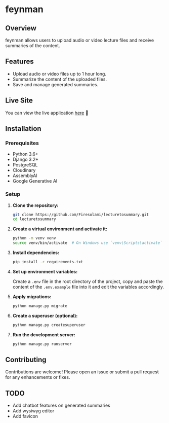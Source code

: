 # feynman

## Overview

feynman allows users to upload audio or video lecture files and receive summaries of the content.

## Features

- Upload audio or video files up to 1 hour long.
- Summarize the content of the uploaded files.
- Save and manage generated summaries.

## Live Site

You can view the live application [here](https://feynman-xq7s.onrender.com) 🚀

## Installation

### Prerequisites

- Python 3.6+
- Django 3.2+
- PostgreSQL
- Cloudinary
- AssemblyAI
- Google Generative AI

### Setup

1. **Clone the repository:**

   ```bash
   git clone https://github.com/Firesolami/lecturetosummary.git
   cd lecturetosummary
   ```

2. **Create a virtual environment and activate it:**

   ```bash
   python -m venv venv
   source venv/bin/activate  # On Windows use `venv\Scripts\activate`
   ```

3. **Install dependencies:**

   ```bash
   pip install -r requirements.txt
   ```

4. **Set up environment variables:**

   Create a `.env` file in the root directory of the project, copy and paste the content of the `.env.example` file into it and edit the variables accordingly.

5. **Apply migrations:**

   ```bash
   python manage.py migrate
   ```

6. **Create a superuser (optional):**

   ```bash
   python manage.py createsuperuser
   ```

7. **Run the development server:**

   ```bash
   python manage.py runserver
   ```

## Contributing

Contributions are welcome! Please open an issue or submit a pull request for any enhancements or fixes.

## TODO

- Add chatbot features on generated summaries
- Add wysiwyg editor
- Add favicon